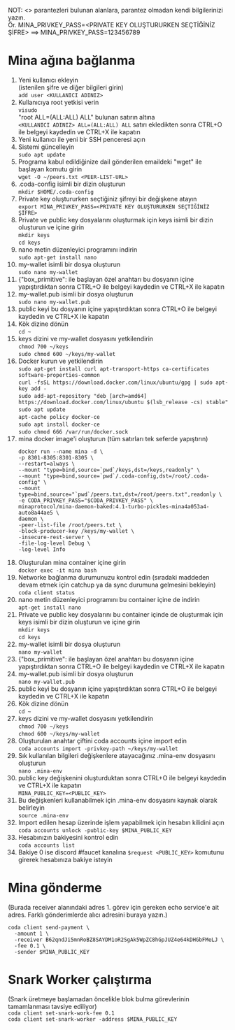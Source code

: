    NOT: <> parantezleri bulunan alanlara, parantez olmadan kendi bilgilerinizi yazın.  
   Ör. MINA_PRIVKEY_PASS=<PRIVATE KEY OLUŞTURURKEN SEÇTİĞİNİZ ŞİFRE> ==> MINA_PRIVKEY_PASS=123456789   
# Mina ağına bağlanma  
1. Yeni kullanıcı ekleyin  
   (istenilen şifre ve diğer bilgileri girin)  
   `add user <KULLANICI ADINIZ>`  
2. Kullanıcıya root yetkisi verin  
   `visudo`  
   "root ALL=(ALL:ALL) ALL" bulunan satırın altına  
   `<KULLANICI ADINIZ> ALL=(ALL:ALL) ALL` satırı ekledikten sonra CTRL+O ile belgeyi kaydedin ve CTRL+X ile kapatın  
3. Yeni kullanıcı ile yeni bir SSH penceresi açın  
4. Sistemi güncelleyin  
   `sudo apt update`  
5. Programa kabul edildiğinize dail gönderilen emaildeki "wget" ile başlayan komutu girin  
   `wget -O ~/peers.txt <PEER-LIST-URL>`  
6. .coda-config isimli bir dizin oluşturun  
   `mkdir $HOME/.coda-config`  
7. Private key oluştururken seçtiğiniz şifreyi bir değişkene atayın  
   `export MINA_PRIVKEY_PASS=<PRIVATE KEY OLUŞTURURKEN SEÇTİĞİNİZ ŞİFRE>`  
8. Private ve public key dosyalarını oluşturmak için keys isimli bir dizin oluşturun ve içine girin  
   `mkdir keys`  
   `cd keys`  
9. nano metin düzenleyici programını indirin  
   `sudo apt-get install nano`  
10. my-wallet isimli bir dosya oluşturun  
    `sudo nano my-wallet`  
11. {"box_primitive": ile başlayan özel anahtarı bu dosyanın içine yapıştırdıktan sonra CTRL+O ile belgeyi kaydedin ve CTRL+X ile kapatın  
12. my-wallet.pub isimli bir dosya oluşturun  
    `sudo nano my-wallet.pub`  
13. public keyi bu dosyanın içine yapıştırdıktan sonra CTRL+O ile belgeyi kaydedin ve CTRL+X ile kapatın  
14. Kök dizine dönün  
    `cd ~ `  
15. keys dizini ve my-wallet dosyasını yetkilendirin  
    `chmod 700 ~/keys`  
    `sudo chmod 600 ~/keys/my-wallet`  
16. Docker kurun ve yetkilendirin  
    `sudo apt-get install curl apt-transport-https ca-certificates software-properties-common`  
    `curl -fsSL https://download.docker.com/linux/ubuntu/gpg | sudo apt-key add -`  
    `sudo add-apt-repository "deb [arch=amd64] https://download.docker.com/linux/ubuntu $(lsb_release -cs) stable"`  
    `sudo apt update`  
    `apt-cache policy docker-ce`  
    `sudo apt install docker-ce`  
    `sudo chmod 666 /var/run/docker.sock` 
17. mina docker image'i oluşturun (tüm satırları tek seferde yapıştırın)  
    ```
    docker run --name mina -d \
    -p 8301-8305:8301-8305 \
    --restart=always \
    --mount "type=bind,source=`pwd`/keys,dst=/keys,readonly" \
    --mount "type=bind,source=`pwd`/.coda-config,dst=/root/.coda-config" \
    --mount type=bind,source="`pwd`/peers.txt,dst=/root/peers.txt",readonly \
    -e CODA_PRIVKEY_PASS="$CODA_PRIVKEY_PASS" \
    minaprotocol/mina-daemon-baked:4.1-turbo-pickles-mina4a053a4-auto8a44ae5 \
    daemon \
    -peer-list-file /root/peers.txt \
    -block-producer-key /keys/my-wallet \
    -insecure-rest-server \
    -file-log-level Debug \
    -log-level Info
    ```  
18. Oluşturulan mina container içine girin  
    `docker exec -it mina bash`  
19. Networke bağlanma durumunuzu kontrol edin (sıradaki maddeden devam etmek için catchup ya da sync durumuna gelmesini bekleyin)  
    `coda client status`  
20. nano metin düzenleyici programını bu container içine de indirin  
    `apt-get install nano`  
21. Private ve public key dosyalarını bu container içinde de oluşturmak için keys isimli bir dizin oluşturun ve içine girin   
    `mkdir keys`  
    `cd keys`  
22. my-wallet isimli bir dosya oluşturun  
    `nano my-wallet`  
23. {"box_primitive": ile başlayan özel anahtarı bu dosyanın içine yapıştırdıktan sonra CTRL+O ile belgeyi kaydedin ve CTRL+X ile kapatın  
24. my-wallet.pub isimli bir dosya oluşturun  
    `nano my-wallet.pub`  
25. public keyi bu dosyanın içine yapıştırdıktan sonra CTRL+O ile belgeyi kaydedin ve CTRL+X ile kapatın  
26. Kök dizine dönün  
    `cd ~ `  
27. keys dizini ve my-wallet dosyasını yetkilendirin  
    `chmod 700 ~/keys`  
    `chmod 600 ~/keys/my-wallet`  
28. Oluşturulan anahtar çiftini coda accounts içine import edin  
    `coda accounts import -privkey-path ~/keys/my-wallet`  
29. Sık kullanılan bilgileri değişkenlere atayacağınız .mina-env dosyasını oluşturun  
    `nano .mina-env`  
30. public key değişkenini oluşturduktan sonra CTRL+O ile belgeyi kaydedin ve CTRL+X ile kapatın  
    `MINA_PUBLIC_KEY=<PUBLIC_KEY>`  
31. Bu değişkenleri kullanabilmek için .mina-env dosyasını kaynak olarak belirleyin  
    `source .mina-env`  
32. Import edilen hesap üzerinde işlem yapabilmek için hesabın kilidini açın  
    `coda accounts unlock -public-key $MINA_PUBLIC_KEY`  
33. Hesabınızın bakiyesini kontrol edin  
    `coda accounts list`  
34. Bakiye 0 ise discord #faucet kanalına `$request <PUBLIC_KEY>` komutunu girerek hesabınıza bakiye isteyin   
# Mina gönderme  
  (Burada receiver alanındaki adres 1. görev için gereken echo service'e ait adres. Farklı gönderimlerde alıcı adresini buraya yazın.)
  ```
  coda client send-payment \
    -amount 1 \
    -receiver B62qndJi5mnRoBZ8SAYDM1oR2SgAk5WpZC8hGpJUZ4e64kDHGbFMeLJ \
    -fee 0.1 \
    -sender $MINA_PUBLIC_KEY
  ```   
# Snark Worker çalıştırma  
  (Snark üretmeye başlamadan öncelikle blok bulma görevlerinin tamamlanması tavsiye ediliyor)  
  `coda client set-snark-work-fee 0.1`  
  `coda client set-snark-worker -address $MINA_PUBLIC_KEY`   
